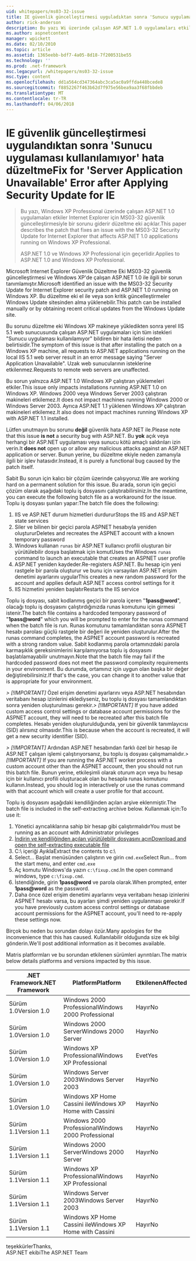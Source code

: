```yaml
---
uid: whitepapers/ms03-32-issue
title: IE güvenlik güncelleştirmesi uyguladıktan sonra 'Sunucu uygulaması kullanılamıyor' hata düzeltme | Microsoft Docs
author: rick-anderson
description: Bu yazı Wi üzerinde çalışan ASP.NET 1.0 uygulamaları etkiler Internet Explorer için MS03-32 güvenlik güncelleştirmesiyle bir sorunu giderir düzeltme eki açıklar...
ms.author: aspnetcontent
manager: wpickett
ms.date: 02/10/2010
ms.topic: article
ms.assetid: 1365eebb-bdf7-4a05-8d18-7f200531be55
ms.technology: ''
ms.prod: .net-framework
msc.legacyurl: /whitepapers/ms03-32-issue
msc.type: content
ms.openlocfilehash: dd1a564cd347364abc3ca5ac0a9ffda448bcede8
ms.sourcegitcommit: f8852267f463b62d7f975e56bea9aa3f68fbbdeb
ms.translationtype: MT
ms.contentlocale: tr-TR
ms.lasthandoff: 04/06/2018
---
```

<a name="fix-for-server-application-unavailable-error-after-applying-security-update-for-ie"></a><span data-ttu-id="96e80-103">IE güvenlik güncelleştirmesi uygulandıktan sonra 'Sunucu uygulaması kullanılamıyor' hata düzeltme</span><span class="sxs-lookup"><span data-stu-id="96e80-103">Fix for 'Server Application Unavailable' Error after Applying Security Update for IE</span></span>
====================
> <span data-ttu-id="96e80-104">Bu yazı, Windows XP Professional üzerinde çalışan ASP.NET 1.0 uygulamaları etkiler Internet Explorer için MS03-32 güvenlik güncelleştirmesiyle bir sorunu giderir düzeltme eki açıklar.</span><span class="sxs-lookup"><span data-stu-id="96e80-104">This paper describes the patch that fixes an issue with the MS03-32 Security Update for Internet Explorer that affects ASP.NET 1.0 applications running on Windows XP Professional.</span></span>
> 
> <span data-ttu-id="96e80-105">ASP.NET 1.0 ve Windows XP Professional için geçerlidir.</span><span class="sxs-lookup"><span data-stu-id="96e80-105">Applies to ASP.NET 1.0 and Windows XP Professional.</span></span>


<span data-ttu-id="96e80-106">Microsoft Internet Explorer Güvenlik Düzeltme Eki MS03-32 güvenlik güncelleştirmesi ve Windows XP'de çalışan ASP.NET 1.0 ile ilgili bir sorun tanımlamıştır.</span><span class="sxs-lookup"><span data-stu-id="96e80-106">Microsoft identified an issue with the MS03-32 Security Update for Internet Explorer security patch and ASP.NET 1.0 running on Windows XP.</span></span> <span data-ttu-id="96e80-107">Bu düzeltme eki el ile veya son kritik güncelleştirmeler Windows Update sitesinden alma yüklenebilir.</span><span class="sxs-lookup"><span data-stu-id="96e80-107">This patch can be installed manually or by obtaining recent critical updates from the Windows Update site.</span></span>

<span data-ttu-id="96e80-108">Bu sorunu düzeltme eki Windows XP makineye yükledikten sonra yerel IIS 5.1 web sunucusunda çalışan ASP.NET uygulamaları için tüm istekleri "Sunucu uygulaması kullanılamıyor" bildiren bir hata iletisi neden belirtisidir.</span><span class="sxs-lookup"><span data-stu-id="96e80-108">The symptom of this issue is that after installing the patch on a Windows XP machine, all requests to ASP.NET applications running on the local IIS 5.1 web server result in an error message saying "Server Application Unavailable".</span></span> <span data-ttu-id="96e80-109">Uzak web sunucularının isteklerine etkilenmez.</span><span class="sxs-lookup"><span data-stu-id="96e80-109">Requests to remote web servers are unaffected.</span></span>

<span data-ttu-id="96e80-110">Bu sorun yalnızca ASP.NET 1.0 Windows XP çalıştıran yüklemeleri etkiler.</span><span class="sxs-lookup"><span data-stu-id="96e80-110">This issue only impacts installations running ASP.NET 1.0 on Windows XP.</span></span> <span data-ttu-id="96e80-111">Windows 2000 veya Windows Server 2003 çalıştıran makineleri etkilemez.</span><span class="sxs-lookup"><span data-stu-id="96e80-111">It does not impact machines running Windows 2000 or Windows Server 2003.</span></span> <span data-ttu-id="96e80-112">Ayrıca ASP.NET 1.1 yüklenen Windows XP çalıştıran makineleri etkilemez.</span><span class="sxs-lookup"><span data-stu-id="96e80-112">It also does not impact machines running Windows XP with ASP.NET 1.1 installed.</span></span>

<span data-ttu-id="96e80-113">Lütfen unutmayın bu sorunu **değil** güvenlik hata ASP.NET ile.</span><span class="sxs-lookup"><span data-stu-id="96e80-113">Please note that this issue **is not** a security bug with ASP.NET.</span></span> <span data-ttu-id="96e80-114">Bu **yok** açık veya herhangi bir ASP.NET uygulaması veya sunucu kötü amaçlı saldırıları izin verin.</span><span class="sxs-lookup"><span data-stu-id="96e80-114">It **does not** open up or allow any malicious attacks against an ASP.NET application or server.</span></span> <span data-ttu-id="96e80-115">Bunun yerine, bu düzeltme ekiyle neden zamanıyla ilgili bir işlev hatasıdır.</span><span class="sxs-lookup"><span data-stu-id="96e80-115">Instead, it is purely a functional bug caused by the patch itself.</span></span>

<span data-ttu-id="96e80-116">Sabit Bu sorun için kalıcı bir çözüm üzerinde çalışıyoruz.</span><span class="sxs-lookup"><span data-stu-id="96e80-116">We are working hard on a permanent solution for this issue.</span></span> <span data-ttu-id="96e80-117">Bu arada, sorun için geçici çözüm olarak aşağıdaki toplu iş dosyasını çalıştırabilirsiniz.</span><span class="sxs-lookup"><span data-stu-id="96e80-117">In the meantime, you can execute the following batch file as a workaround for the issue.</span></span> <span data-ttu-id="96e80-118">Toplu iş dosyası şunları yapar:</span><span class="sxs-lookup"><span data-stu-id="96e80-118">The batch file does the following:</span></span>

1. <span data-ttu-id="96e80-119">IIS ve ASP.NET durum hizmetleri durdurur</span><span class="sxs-lookup"><span data-stu-id="96e80-119">Stops the IIS and ASP.NET state services</span></span>
2. <span data-ttu-id="96e80-120">Siler ve bilinen bir geçici parola ASPNET hesabıyla yeniden oluşturur</span><span class="sxs-lookup"><span data-stu-id="96e80-120">Deletes and recreates the ASPNET account with a known temporary password</span></span>
3. <span data-ttu-id="96e80-121">Windows kullanan `runas` bir ASP.NET kullanıcı profili oluşturan bir yürütülebilir dosya başlatmak için komut</span><span class="sxs-lookup"><span data-stu-id="96e80-121">Uses the Windows `runas` command to launch an executable that creates an ASPNET user profile</span></span>
4. <span data-ttu-id="96e80-122">ASP.NET yeniden kaydeder.</span><span class="sxs-lookup"><span data-stu-id="96e80-122">Re-registers ASP.NET.</span></span> <span data-ttu-id="96e80-123">Bu hesap için yeni rastgele bir parola oluşturur ve bunu için varsayılan ASP.NET erişim denetimi ayarlarını uygular</span><span class="sxs-lookup"><span data-stu-id="96e80-123">This creates a new random password for the account and applies default ASP.NET access control settings for it</span></span>
5. <span data-ttu-id="96e80-124">IIS hizmetini yeniden başlatır</span><span class="sxs-lookup"><span data-stu-id="96e80-124">Restarts the IIS service</span></span>

<span data-ttu-id="96e80-125">Toplu iş dosyası, sabit kodlanmış geçici bir parola içeren "<strong>1pass@word</strong>", olacağı toplu iş dosyasını çalıştırdığınızda runas komutunu için girmesi istenir.</span><span class="sxs-lookup"><span data-stu-id="96e80-125">The batch file contains a hardcoded temporary password of "<strong>1pass@word</strong>" which you will be prompted to enter for the runas command when the batch file is run.</span></span> <span data-ttu-id="96e80-126">Runas komutunu tamamlandıktan sonra ASPNET hesabı parolası güçlü rastgele bir değeri ile yeniden oluşturulur.</span><span class="sxs-lookup"><span data-stu-id="96e80-126">After the runas command completes, the ASPNET account password is recreated with a strong random value.</span></span> <span data-ttu-id="96e80-127">Sabit kodlanmış parola ortamınızdaki parola karmaşıklık gereksinimlerini karşılamıyorsa toplu iş dosyasını başlatılamayabilir unutmayın.</span><span class="sxs-lookup"><span data-stu-id="96e80-127">Note that the batch file may fail if the hardcoded password does not meet the password complexity requirements in your environment.</span></span> <span data-ttu-id="96e80-128">Bu durumda, ortamınız için uygun olan başka bir değer değiştirebilirsiniz.</span><span class="sxs-lookup"><span data-stu-id="96e80-128">If that's the case, you can change it to another value that is appropriate for your environment.</span></span>

<span data-ttu-id="96e80-129">*> [!IMPORTANT]* Özel erişim denetimi ayarlarını veya ASP.NET hesabından veritabanı hesap izinlerini eklediyseniz, bu toplu iş dosyası tamamlandıktan sonra yeniden oluşturulması gerekir.</span><span class="sxs-lookup"><span data-stu-id="96e80-129">*> [!IMPORTANT]* If you have added custom access control settings or database account permissions for the ASPNET account, they will need to be recreated after this batch file completes.</span></span> <span data-ttu-id="96e80-130">Hesabı yeniden oluşturulduğunda, yeni bir güvenlik tanımlayıcısı (SID) alırsınız olmasıdır.</span><span class="sxs-lookup"><span data-stu-id="96e80-130">This is because when the account is recreated, it will get a new security identifier (SID).</span></span>

<span data-ttu-id="96e80-131">*> [!IMPORTANT]* Ardından ASP.NET hesabından farklı özel bir hesap ile ASP.NET çalışan işlemi çalıştırıyorsanız, bu toplu iş dosyası çalışmamalıdır.</span><span class="sxs-lookup"><span data-stu-id="96e80-131">*> [!IMPORTANT]* If you are running the ASP.NET worker process with a custom account other than the ASPNET account, then you should not run this batch file.</span></span> <span data-ttu-id="96e80-132">Bunun yerine, etkileşimli olarak oturum açın veya bu hesap için bir kullanıcı profili oluşturacak olan bu hesapla runas komutunu kullanın.</span><span class="sxs-lookup"><span data-stu-id="96e80-132">Instead, you should log in interactively or use the runas command with that account which will create a user profile for that account.</span></span>

<span data-ttu-id="96e80-133">Toplu iş dosyasını aşağıdaki kendiliğinden açılan arşive eklenmiştir.</span><span class="sxs-lookup"><span data-stu-id="96e80-133">The batch file is included in the self-extracting archive below.</span></span> <span data-ttu-id="96e80-134">Kullanmak için:</span><span class="sxs-lookup"><span data-stu-id="96e80-134">To use it:</span></span>

1. <span data-ttu-id="96e80-135">Yönetici ayrıcalıklarına sahip bir hesap gibi çalıştırmalıdır</span><span class="sxs-lookup"><span data-stu-id="96e80-135">You must be running as an account with Administrator privileges</span></span>
2. [<span data-ttu-id="96e80-136">İndirin ve kendiliğinden açılan yürütülebilir dosyasını açın</span><span class="sxs-lookup"><span data-stu-id="96e80-136">Download and open the self-extracting executable file</span></span>](ms03-32-issue/_static/fixup1.exe)
3. <span data-ttu-id="96e80-137">C:\ içeriği Ayıkla</span><span class="sxs-lookup"><span data-stu-id="96e80-137">Extract the contents to c:\\</span></span>
4. <span data-ttu-id="96e80-138">Select... Başlat menüsünden çalıştırın ve girin `cmd.exe`</span><span class="sxs-lookup"><span data-stu-id="96e80-138">Select Run... from the start menu, and enter `cmd.exe`</span></span>
5. <span data-ttu-id="96e80-139">Aç komutu Windows'da yazın `c:\fixup.cmd`.</span><span class="sxs-lookup"><span data-stu-id="96e80-139">In the open command windows, type `c:\fixup.cmd`.</span></span>
6. <span data-ttu-id="96e80-140">İstendiğinde, girin <strong>1pass@word</strong> ve parola olarak.</span><span class="sxs-lookup"><span data-stu-id="96e80-140">When prompted, enter <strong>1pass@word</strong> as the password.</span></span>
7. <span data-ttu-id="96e80-141">Daha önce özel erişim denetimi ayarlarını veya veritabanı hesap izinlerini ASPNET hesabı varsa, bu ayarları şimdi yeniden uygulanması gerekir.</span><span class="sxs-lookup"><span data-stu-id="96e80-141">If you have previously custom access control settings or database account permissions for the ASPNET account, you'll need to re-apply these settings now.</span></span>

<span data-ttu-id="96e80-142">Birçok bu neden bu sorundan dolayı özür.</span><span class="sxs-lookup"><span data-stu-id="96e80-142">Many apologies for the inconvenience that this has caused.</span></span> <span data-ttu-id="96e80-143">Kullanılabilir olduğunda size ek bilgi gönderin.</span><span class="sxs-lookup"><span data-stu-id="96e80-143">We'll post additional information as it becomes available.</span></span>

<span data-ttu-id="96e80-144">Matris platformları ve bu sorundan etkilenen sürümleri ayrıntıları.</span><span class="sxs-lookup"><span data-stu-id="96e80-144">The matrix below details platforms and versions impacted by this issue.</span></span>

| <span data-ttu-id="96e80-145">.NET Framework</span><span class="sxs-lookup"><span data-stu-id="96e80-145">.NET Framework</span></span> | <span data-ttu-id="96e80-146">Platform</span><span class="sxs-lookup"><span data-stu-id="96e80-146">Platform</span></span> | <span data-ttu-id="96e80-147">Etkilenen</span><span class="sxs-lookup"><span data-stu-id="96e80-147">Affected</span></span> |
| --- | --- | --- |
| <span data-ttu-id="96e80-148">Sürüm 1.0</span><span class="sxs-lookup"><span data-stu-id="96e80-148">Version 1.0</span></span> | <span data-ttu-id="96e80-149">Windows 2000 Professional</span><span class="sxs-lookup"><span data-stu-id="96e80-149">Windows 2000 Professional</span></span> | <span data-ttu-id="96e80-150">Hayır</span><span class="sxs-lookup"><span data-stu-id="96e80-150">No</span></span> |
| <span data-ttu-id="96e80-151">Sürüm 1.0</span><span class="sxs-lookup"><span data-stu-id="96e80-151">Version 1.0</span></span> | <span data-ttu-id="96e80-152">Windows 2000 Server</span><span class="sxs-lookup"><span data-stu-id="96e80-152">Windows 2000 Server</span></span> | <span data-ttu-id="96e80-153">Hayır</span><span class="sxs-lookup"><span data-stu-id="96e80-153">No</span></span> |
| <span data-ttu-id="96e80-154">Sürüm 1.0</span><span class="sxs-lookup"><span data-stu-id="96e80-154">Version 1.0</span></span> | <span data-ttu-id="96e80-155">Windows XP Professional</span><span class="sxs-lookup"><span data-stu-id="96e80-155">Windows XP Professional</span></span> | <span data-ttu-id="96e80-156">Evet</span><span class="sxs-lookup"><span data-stu-id="96e80-156">Yes</span></span> |
| <span data-ttu-id="96e80-157">Sürüm 1.0</span><span class="sxs-lookup"><span data-stu-id="96e80-157">Version 1.0</span></span> | <span data-ttu-id="96e80-158">Windows Server 2003</span><span class="sxs-lookup"><span data-stu-id="96e80-158">Windows Server 2003</span></span> | <span data-ttu-id="96e80-159">Hayır</span><span class="sxs-lookup"><span data-stu-id="96e80-159">No</span></span> |
| <span data-ttu-id="96e80-160">Sürüm 1.0</span><span class="sxs-lookup"><span data-stu-id="96e80-160">Version 1.0</span></span> | <span data-ttu-id="96e80-161">Windows XP Home Cassini ile</span><span class="sxs-lookup"><span data-stu-id="96e80-161">Windows XP Home with Cassini</span></span> | <span data-ttu-id="96e80-162">Hayır</span><span class="sxs-lookup"><span data-stu-id="96e80-162">No</span></span> |
| <span data-ttu-id="96e80-163">Sürüm 1.1</span><span class="sxs-lookup"><span data-stu-id="96e80-163">Version 1.1</span></span> | <span data-ttu-id="96e80-164">Windows 2000 Professional</span><span class="sxs-lookup"><span data-stu-id="96e80-164">Windows 2000 Professional</span></span> | <span data-ttu-id="96e80-165">Hayır</span><span class="sxs-lookup"><span data-stu-id="96e80-165">No</span></span> |
| <span data-ttu-id="96e80-166">Sürüm 1.1</span><span class="sxs-lookup"><span data-stu-id="96e80-166">Version 1.1</span></span> | <span data-ttu-id="96e80-167">Windows 2000 Server</span><span class="sxs-lookup"><span data-stu-id="96e80-167">Windows 2000 Server</span></span> | <span data-ttu-id="96e80-168">Hayır</span><span class="sxs-lookup"><span data-stu-id="96e80-168">No</span></span> |
| <span data-ttu-id="96e80-169">Sürüm 1.1</span><span class="sxs-lookup"><span data-stu-id="96e80-169">Version 1.1</span></span> | <span data-ttu-id="96e80-170">Windows XP Professional</span><span class="sxs-lookup"><span data-stu-id="96e80-170">Windows XP Professional</span></span> | <span data-ttu-id="96e80-171">Hayır</span><span class="sxs-lookup"><span data-stu-id="96e80-171">No</span></span> |
| <span data-ttu-id="96e80-172">Sürüm 1.1</span><span class="sxs-lookup"><span data-stu-id="96e80-172">Version 1.1</span></span> | <span data-ttu-id="96e80-173">Windows Server 2003</span><span class="sxs-lookup"><span data-stu-id="96e80-173">Windows Server 2003</span></span> | <span data-ttu-id="96e80-174">Hayır</span><span class="sxs-lookup"><span data-stu-id="96e80-174">No</span></span> |
| <span data-ttu-id="96e80-175">Sürüm 1.1</span><span class="sxs-lookup"><span data-stu-id="96e80-175">Version 1.1</span></span> | <span data-ttu-id="96e80-176">Windows XP Home Cassini ile</span><span class="sxs-lookup"><span data-stu-id="96e80-176">Windows XP Home with Cassini</span></span> | <span data-ttu-id="96e80-177">Hayır</span><span class="sxs-lookup"><span data-stu-id="96e80-177">No</span></span> |

<span data-ttu-id="96e80-178">teşekkürler</span><span class="sxs-lookup"><span data-stu-id="96e80-178">Thanks,</span></span>   
 <span data-ttu-id="96e80-179">ASP.NET ekibi</span><span class="sxs-lookup"><span data-stu-id="96e80-179">The ASP.NET Team</span></span>

